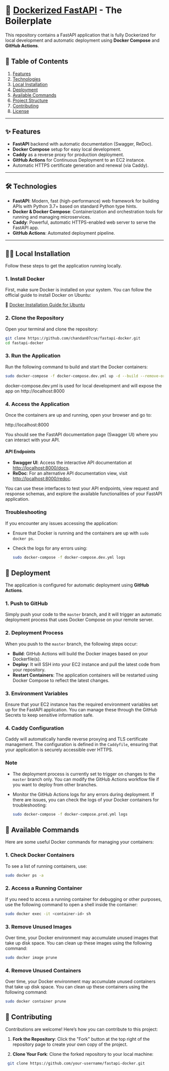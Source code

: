 # 🚀 [Dockerized FastAPI](https://github.com/chandan07cse/fastapi-docker) - The Boilerplate

This repository contains a FastAPI application that is fully Dockerized for local development and automatic deployment using **Docker Compose** and **GitHub Actions**.

## 📖 Table of Contents
1. [Features](#-features)
2. [Technologies](#-technologies)
3. [Local Installation](#-local-installation)
4. [Deployment](#-deployment)
5. [Available Commands](#-available-commands)
6. [Project Structure](#-project-structure)
7. [Contributing](#-contributing)
8. [License](#-license)

---

## ✨ Features
- **FastAPI** backend with automatic documentation (Swagger, ReDoc).
- **Docker Compose** setup for easy local development.
- **Caddy** as a reverse proxy for production deployment.
- **GitHub Actions** for Continuous Deployment to an EC2 instance.
- Automatic HTTPS certificate generation and renewal (via Caddy).

---

## 🛠 Technologies
- **FastAPI**: Modern, fast (high-performance) web framework for building APIs with Python 3.7+ based on standard Python type hints.
- **Docker & Docker Compose**: Containerization and orchestration tools for running and managing microservices.
- **Caddy**: Powerful, automatic HTTPS-enabled web server to serve the FastAPI app.
- **GitHub Actions**: Automated deployment pipeline.

---

## 🏃‍♂️ Local Installation

Follow these steps to get the application running locally.

### 1. **Install Docker**

First, make sure Docker is installed on your system. You can follow the official guide to install Docker on Ubuntu:

🔗 [Docker Installation Guide for Ubuntu](https://docs.docker.com/engine/install/ubuntu/)

### 2. **Clone the Repository**

Open your terminal and clone the repository:

```bash
git clone https://github.com/chandan07cse/fastapi-docker.git
cd fastapi-docker
```

### 3. **Run the Application**

Run the following command to build and start the Docker containers:

```bash
sudo docker-compose -f docker-compose.dev.yml up -d --build --remove-orphans
```
docker-compose.dev.yml is used for local development and will expose the app on http://localhost:8000

### 4. **Access the Application**

Once the containers are up and running, open your browser and go to:

http://localhost:8000


You should see the FastAPI documentation page (Swagger UI) where you can interact with your API.

#### API Endpoints

- **Swagger UI**: Access the interactive API documentation at [http://localhost:8000/docs](http://localhost:8000/docs).
- **ReDoc**: For an alternative API documentation view, visit [http://localhost:8000/redoc](http://localhost:8000/redoc).

You can use these interfaces to test your API endpoints, view request and response schemas, and explore the available functionalities of your FastAPI application.

### Troubleshooting

If you encounter any issues accessing the application:
- Ensure that Docker is running and the containers are up with `sudo docker ps`.
- Check the logs for any errors using:
  
  ```bash
  sudo docker-compose -f docker-compose.dev.yml logs
  ```
## 🚀 Deployment

The application is configured for automatic deployment using **GitHub Actions**.

### 1. **Push to GitHub**

Simply push your code to the `master` branch, and it will trigger an automatic deployment process that uses Docker Compose on your remote server.

### 2. **Deployment Process**

When you push to the `master` branch, the following steps occur:

- **Build**: GitHub Actions will build the Docker images based on your Dockerfile(s).
- **Deploy**: It will SSH into your EC2 instance and pull the latest code from your repository.
- **Restart Containers**: The application containers will be restarted using Docker Compose to reflect the latest changes.

### 3. **Environment Variables**

Ensure that your EC2 instance has the required environment variables set up for the FastAPI application. You can manage these through the GitHub Secrets to keep sensitive information safe.

### 4. **Caddy Configuration**

Caddy will automatically handle reverse proxying and TLS certificate management. The configuration is defined in the `Caddyfile`, ensuring that your application is securely accessible over HTTPS.

### Note

- The deployment process is currently set to trigger on changes to the `master` branch only. You can modify the GitHub Actions workflow file if you want to deploy from other branches.
- Monitor the GitHub Actions logs for any errors during deployment. If there are issues, you can check the logs of your Docker containers for troubleshooting:

  ```bash
  sudo docker-compose -f docker-compose.prod.yml logs
  ```
## 🔧 Available Commands

Here are some useful Docker commands for managing your containers:

### 1. **Check Docker Containers**

To see a list of running containers, use:

  ```bash
  sudo docker ps -a
  ```
### 2. **Access a Running Container**

If you need to access a running container for debugging or other purposes, use the following command to open a shell inside the container:

  ```bash
  sudo docker exec -it <container-id> sh
  ```
### 3. **Remove Unused Images**

Over time, your Docker environment may accumulate unused images that take up disk space. You can clean up these images using the following command:

  ```bash
  sudo docker image prune
  ```
### 4. **Remove Unused Containers**

Over time, your Docker environment may accumulate unused containers that take up disk space. You can clean up these containers using the following command:

  ```bash
  sudo docker container prune
  ```

## 🌟 Contributing

Contributions are welcome! Here’s how you can contribute to this project:

1. **Fork the Repository**: Click the "Fork" button at the top right of the repository page to create your own copy of the project.
   
2. **Clone Your Fork**: Clone the forked repository to your local machine:

  ```bash
   git clone https://github.com/your-username/fastapi-docker.git
  ```